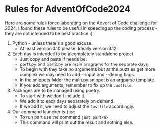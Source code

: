 # Rules for AdventOfCode2024

Here are some rules for collaborating on the Advent of Code challenge for 2024. 
I found these rules to be useful in speeding up the coding process - they 
are not intended to be best practice :)

1. Python - unless there's a good excuse.
   - At least version 3.10 please. Ideally version 3.12.
2. Each day is intended to be a completely standalone project.
   - Just copy and paste if needs be.
   - part1.py and part2.py are main programs for the separate days
   - To begin with they take no arguments but as the puzzles get more 
       complex we may need to add --input and --debug flags.
   - In the snippets folder the main.py snippet is an argparse template.
   - If you add arguments, remember to fix up the `Justfile`.
3. Packages are to be managed using poetry.
   - To start with we don't include it. 
   - We add it to each days separately on demand.
   - If we add it, we need to adjust the `Justfile` accordingly.
4. Our command launcher is `just`
   - To run part<n> use the command `just part<n>`
   - This command will print out the result and nothing else.
